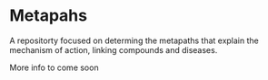# Metapahs

A repositorty focused on determing the metapaths that explain the mechanism of action,
linking compounds and diseases.

More info to come soon

